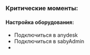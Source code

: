 ### Критические моменты:
#### Настройка оборудования:
- Подключиться в anydesk
- Подключиться в sabyAdmin
- 